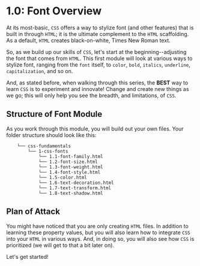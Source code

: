 # 1.0: Font Overview

At its most-basic, `CSS` offers a way to stylize font \(and other features\) that is built in through `HTML`; it is the ultimate complement to the `HTML` scaffolding. As a default, `HTML` creates black-on-white, Times New Roman text.  


So, as we build up our skills of `CSS`, let's start at the beginning--adjusting the font that comes from `HTML`. This first module will look at various ways to stylize font, ranging from the `font` itself, to `color`, `bold`, `italics`, `underline`, `capitalization`, and so on.  


And, as stated before, when walking through this series, the **BEST** way to learn `CSS` is to experiment and innovate! Change and create new things as we go; this will only help you see the breadth, and limitations, of `CSS`.

## Structure of Font Module

As you work through this module, you will build out your own files. Your folder structure should look like this:  


```text
    └── css-fundamentals
        └── 1-css-fonts
            └── 1.1-font-family.html
            └── 1.2-font-size.html
            └── 1.3-font-weight.html
            └── 1.4-font-style.html
            └── 1.5-color.html
            └── 1.6-text-decoration.html
            └── 1.7-text-transform.html
            └── 1.8-text-shadow.html
```

## Plan of Attack

You might have noticed that you are only creating `HTML` files. In addition to learning these property values, but you will also learn how to integrate `CSS` into your `HTML` in various ways. And, in doing so, you will also see how `CSS` is prioritized \(we will get to that a bit later on\).  


Let's get started!

